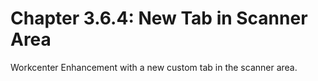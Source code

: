 # Chapter 3.6.4: New Tab in Scanner Area
Workcenter Enhancement with a new custom tab in the scanner area.

